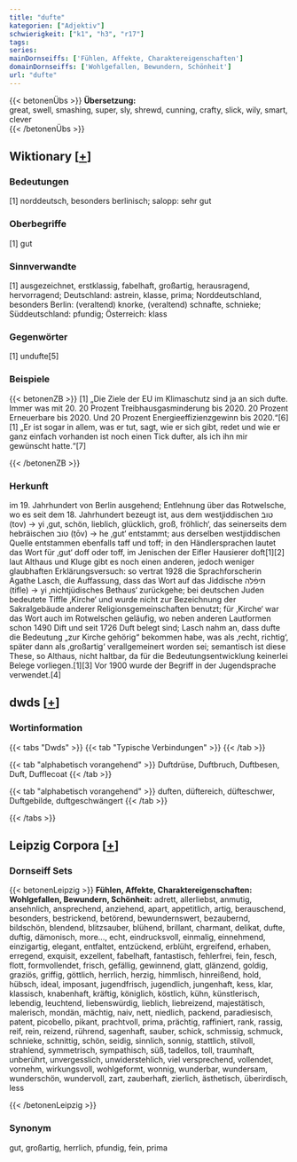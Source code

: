 ```yaml
---
title: "dufte"
kategorien: ["Adjektiv"]
schwierigkeit: ["k1", "h3", "r17"]
tags:
series:
mainDornseiffs: ['Fühlen, Affekte, Charaktereigenschaften']
domainDornseiffs: ['Wohlgefallen, Bewundern, Schönheit']
url: "dufte"
---
```


{{< betonenÜbs >}}
**Übersetzung:**  
great, swell, smashing, super, sly, shrewd, cunning, crafty, slick, wily, smart, clever  
{{< /betonenÜbs >}}

## Wiktionary [[+](https://de.wiktionary.org/wiki/dufte)]

### Bedeutungen
[1] norddeutsch, besonders berlinisch; salopp: sehr gut  

### Oberbegriffe
[1] gut  

### Sinnverwandte
[1] ausgezeichnet, erstklassig, fabelhaft, großartig, herausragend, hervorragend; Deutschland: astrein, klasse, prima; Norddeutschland, besonders Berlin: (veraltend) knorke, (veraltend) schnafte, schnieke; Süddeutschland: pfundig; Österreich: klass  

### Gegenwörter
[1] undufte[5]  

### Beispiele
{{< betonenZB >}}
[1] „Die Ziele der EU im Klimaschutz sind ja an sich dufte. Immer was mit 20. 20 Prozent Treibhausgasminderung bis 2020. 20 Prozent Erneuerbare bis 2020. Und 20 Prozent Energieeffizienzgewinn bis 2020.“[6]  
[1] „Er ist sogar in allem, was er tut, sagt, wie er sich gibt, redet und wie er ganz einfach vorhanden ist noch einen Tick dufter, als ich ihn mir gewünscht hatte.“[7]  

{{< /betonenZB >}}
### Herkunft
im 19. Jahrhundert von Berlin ausgehend; Entlehnung über das Rotwelsche, wo es seit dem 18. Jahrhundert bezeugt ist, aus dem westjiddischen טובֿ‎ (tov) → yi ‚gut, schön, lieblich, glücklich, groß, fröhlich‘, das seinerseits dem hebräischen טוֹב‎ (ṭōv) → he ‚gut‘ entstammt; aus derselben westjiddischen Quelle entstammen ebenfalls taff und toff; in den Händlersprachen lautet das Wort für ‚gut‘ doff oder toff, im Jenischen der Eifler Hausierer doft[1][2]  
laut Althaus und Kluge gibt es noch einen anderen, jedoch weniger glaubhaften Erklärungsversuch: so vertrat 1928 die Sprachforscherin Agathe Lasch, die Auffassung, dass das Wort auf das Jiddische תיפֿלה‎ (tifle) → yi ‚nichtjüdisches Bethaus‘ zurückgehe; bei deutschen Juden bedeutete Tiffle ‚Kirche‘ und wurde nicht zur Bezeichnung der Sakralgebäude anderer Religionsgemeinschaften benutzt; für ‚Kirche‘ war das Wort auch im Rotwelschen geläufig, wo neben anderen Lautformen schon 1490 Dift und seit 1726 Duft belegt sind; Lasch nahm an, dass dufte die Bedeutung „zur Kirche gehörig“ bekommen habe, was als ‚recht, richtig‘, später dann als ‚großartig‘ verallgemeinert worden sei; semantisch ist diese These, so Althaus, nicht haltbar, da für die Bedeutungsentwicklung keinerlei Belege vorliegen.[1][3] Vor 1900 wurde der Begriff in der Jugendsprache verwendet.[4]  



## dwds [[+](https://www.dwds.de/wb/dufte)]

### Wortinformation
{{< tabs "Dwds" >}}
{{< tab "Typische Verbindungen" >}}
{{< /tab >}}

{{< tab "alphabetisch vorangehend" >}}
Duftdrüse, Duftbruch, Duftbesen, Duft, Dufflecoat
{{< /tab >}}

{{< tab "alphabetisch vorangehend" >}}
duften, düftereich, düfteschwer, Duftgebilde, duftgeschwängert
{{< /tab >}}

{{< /tabs >}}

## Leipzig Corpora [[+](https://corpora.uni-leipzig.de/en/res?word=dufte&corpusId=deu_newscrawl-public_2018)]

### Dornseiff Sets
{{< betonenLeipzig >}}
**Fühlen, Affekte, Charaktereigenschaften:**  
**Wohlgefallen, Bewundern, Schönheit:** adrett, allerliebst, anmutig, ansehnlich, ansprechend, anziehend, apart, appetitlich, artig, berauschend, besonders, bestrickend, betörend, bewundernswert, bezaubernd, bildschön, blendend, blitzsauber, blühend, brillant, charmant, delikat, dufte, duftig, dämonisch, more..., echt, eindrucksvoll, einmalig, einnehmend, einzigartig, elegant, entfaltet, entzückend, erblüht, ergreifend, erhaben, erregend, exquisit, exzellent, fabelhaft, fantastisch, fehlerfrei, fein, fesch, flott, formvollendet, frisch, gefällig, gewinnend, glatt, glänzend, goldig, graziös, griffig, göttlich, herrlich, herzig, himmlisch, hinreißend, hold, hübsch, ideal, imposant, jugendfrisch, jugendlich, jungenhaft, kess, klar, klassisch, knabenhaft, kräftig, königlich, köstlich, kühn, künstlerisch, lebendig, leuchtend, liebenswürdig, lieblich, liebreizend, majestätisch, malerisch, mondän, mächtig, naiv, nett, niedlich, packend, paradiesisch, patent, picobello, pikant, prachtvoll, prima, prächtig, raffiniert, rank, rassig, reif, rein, reizend, rührend, sagenhaft, sauber, schick, schmissig, schmuck, schnieke, schnittig, schön, seidig, sinnlich, sonnig, stattlich, stilvoll, strahlend, symmetrisch, sympathisch, süß, tadellos, toll, traumhaft, unberührt, unvergesslich, unwiderstehlich, viel versprechend, vollendet, vornehm, wirkungsvoll, wohlgeformt, wonnig, wunderbar, wundersam, wunderschön, wundervoll, zart, zauberhaft, zierlich, ästhetisch, überirdisch, less  

{{< /betonenLeipzig >}}

### Synonym
gut, großartig, herrlich, pfundig, fein, prima

